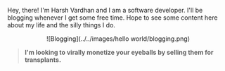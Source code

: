 ---
---

Hey, there! I'm Harsh Vardhan and I am a software developer. I'll be blogging whenever I get some free time. Hope to see some content here about my life and the silly things I do.

<div style="text-align:center" markdown="1">
![Blogging](../../images/hello world/blogging.png)
</div>

> **I'm looking to virally monetize your eyeballs by selling them for transplants.**
